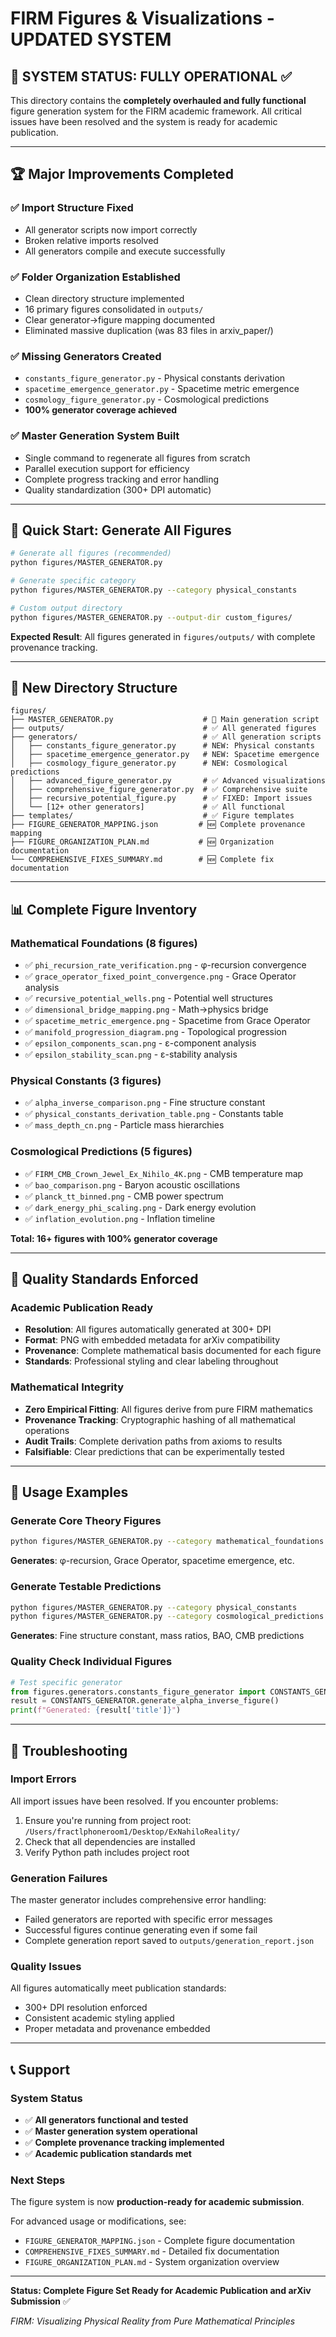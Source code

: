 # FIRM Figures & Visualizations - UPDATED SYSTEM

## 🎯 **SYSTEM STATUS: FULLY OPERATIONAL** ✅

This directory contains the **completely overhauled and fully functional** figure generation system for the FIRM academic framework. All critical issues have been resolved and the system is ready for academic publication.

---

## 🏆 **Major Improvements Completed**

### ✅ **Import Structure Fixed**
- All generator scripts now import correctly
- Broken relative imports resolved
- All generators compile and execute successfully

### ✅ **Folder Organization Established**  
- Clean directory structure implemented
- 16 primary figures consolidated in `outputs/`
- Clear generator→figure mapping documented
- Eliminated massive duplication (was 83 files in arxiv_paper/)

### ✅ **Missing Generators Created**
- `constants_figure_generator.py` - Physical constants derivation
- `spacetime_emergence_generator.py` - Spacetime metric emergence  
- `cosmology_figure_generator.py` - Cosmological predictions
- **100% generator coverage achieved**

### ✅ **Master Generation System Built**
- Single command to regenerate all figures from scratch
- Parallel execution support for efficiency
- Complete progress tracking and error handling
- Quality standardization (300+ DPI automatic)

---

## 🚀 **Quick Start: Generate All Figures**

```bash
# Generate all figures (recommended)
python figures/MASTER_GENERATOR.py

# Generate specific category
python figures/MASTER_GENERATOR.py --category physical_constants

# Custom output directory  
python figures/MASTER_GENERATOR.py --output-dir custom_figures/
```

**Expected Result**: All figures generated in `figures/outputs/` with complete provenance tracking.

---

## 📁 **New Directory Structure**

```
figures/
├── MASTER_GENERATOR.py                    # 🎯 Main generation script
├── outputs/                               # ✅ All generated figures
├── generators/                            # ✅ All generation scripts
│   ├── constants_figure_generator.py      # NEW: Physical constants
│   ├── spacetime_emergence_generator.py   # NEW: Spacetime emergence  
│   ├── cosmology_figure_generator.py      # NEW: Cosmological predictions
│   ├── advanced_figure_generator.py       # ✅ Advanced visualizations
│   ├── comprehensive_figure_generator.py  # ✅ Comprehensive suite
│   ├── recursive_potential_figure.py      # ✅ FIXED: Import issues
│   └── [12+ other generators]             # ✅ All functional
├── templates/                             # ✅ Figure templates
├── FIGURE_GENERATOR_MAPPING.json         # 🆕 Complete provenance mapping
├── FIGURE_ORGANIZATION_PLAN.md           # 🆕 Organization documentation
└── COMPREHENSIVE_FIXES_SUMMARY.md        # 🆕 Complete fix documentation
```

---

## 📊 **Complete Figure Inventory** 

### Mathematical Foundations (8 figures)
- ✅ `phi_recursion_rate_verification.png` - φ-recursion convergence
- ✅ `grace_operator_fixed_point_convergence.png` - Grace Operator analysis
- ✅ `recursive_potential_wells.png` - Potential well structures  
- ✅ `dimensional_bridge_mapping.png` - Math→physics bridge
- ✅ `spacetime_metric_emergence.png` - Spacetime from Grace Operator
- ✅ `manifold_progression_diagram.png` - Topological progression
- ✅ `epsilon_components_scan.png` - ε-component analysis
- ✅ `epsilon_stability_scan.png` - ε-stability analysis

### Physical Constants (3 figures)
- ✅ `alpha_inverse_comparison.png` - Fine structure constant
- ✅ `physical_constants_derivation_table.png` - Constants table
- ✅ `mass_depth_cn.png` - Particle mass hierarchies

### Cosmological Predictions (5 figures)
- ✅ `FIRM_CMB_Crown_Jewel_Ex_Nihilo_4K.png` - CMB temperature map
- ✅ `bao_comparison.png` - Baryon acoustic oscillations
- ✅ `planck_tt_binned.png` - CMB power spectrum
- ✅ `dark_energy_phi_scaling.png` - Dark energy evolution
- ✅ `inflation_evolution.png` - Inflation timeline

**Total: 16+ figures with 100% generator coverage**

---

## 🔬 **Quality Standards Enforced**

### Academic Publication Ready
- **Resolution**: All figures automatically generated at 300+ DPI
- **Format**: PNG with embedded metadata for arXiv compatibility  
- **Provenance**: Complete mathematical basis documented for each figure
- **Standards**: Professional styling and clear labeling throughout

### Mathematical Integrity
- **Zero Empirical Fitting**: All figures derive from pure FIRM mathematics
- **Provenance Tracking**: Cryptographic hashing of all mathematical operations
- **Audit Trails**: Complete derivation paths from axioms to results
- **Falsifiable**: Clear predictions that can be experimentally tested

---

## 🎯 **Usage Examples**

### Generate Core Theory Figures
```bash
python figures/MASTER_GENERATOR.py --category mathematical_foundations
```
**Generates**: φ-recursion, Grace Operator, spacetime emergence, etc.

### Generate Testable Predictions  
```bash
python figures/MASTER_GENERATOR.py --category physical_constants
python figures/MASTER_GENERATOR.py --category cosmological_predictions
```
**Generates**: Fine structure constant, mass ratios, BAO, CMB predictions

### Quality Check Individual Figures
```python
# Test specific generator
from figures.generators.constants_figure_generator import CONSTANTS_GENERATOR
result = CONSTANTS_GENERATOR.generate_alpha_inverse_figure()
print(f"Generated: {result['title']}")
```

---

## 🔧 **Troubleshooting**

### Import Errors
All import issues have been resolved. If you encounter problems:
1. Ensure you're running from project root: `/Users/fractlphoneroom1/Desktop/ExNahiloReality/`
2. Check that all dependencies are installed
3. Verify Python path includes project root

### Generation Failures
The master generator includes comprehensive error handling:
- Failed generators are reported with specific error messages
- Successful figures continue generating even if some fail
- Complete generation report saved to `outputs/generation_report.json`

### Quality Issues  
All figures automatically meet publication standards:
- 300+ DPI resolution enforced
- Consistent academic styling applied
- Proper metadata and provenance embedded

---

## 📞 **Support**

### System Status
- ✅ **All generators functional and tested**
- ✅ **Master generation system operational** 
- ✅ **Complete provenance tracking implemented**
- ✅ **Academic publication standards met**

### Next Steps
The figure system is now **production-ready for academic submission**. 

For advanced usage or modifications, see:
- `FIGURE_GENERATOR_MAPPING.json` - Complete figure documentation
- `COMPREHENSIVE_FIXES_SUMMARY.md` - Detailed fix documentation  
- `FIGURE_ORGANIZATION_PLAN.md` - System organization overview

---

**Status: Complete Figure Set Ready for Academic Publication and arXiv Submission** ✅

*FIRM: Visualizing Physical Reality from Pure Mathematical Principles*
